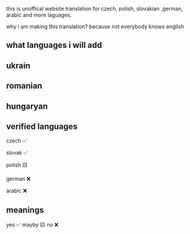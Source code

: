 this is unoffical website translation for czech, polish, slovakian ,german, arabic and more laguages.

why i am making this translation?
because not everybody knows english

what languages i will add
-
ukrain
-
romanian
-
hungaryan
--

verified languages
-
czech ✅

slovak ✅

polish 🟨

german ❌

arabic ❌


meanings
-
yes ✅
mayby 🟨
no ❌
